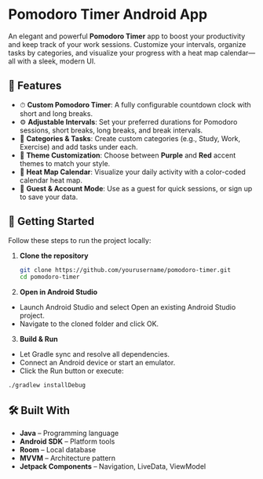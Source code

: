 # Pomodoro Timer Android App

An elegant and powerful **Pomodoro Timer** app to boost your productivity and keep track of your work sessions. Customize your intervals, organize tasks by categories, and visualize your progress with a heat map calendar—all with a sleek, modern UI.

## 🌟 Features

- ⏱ **Custom Pomodoro Timer**: A fully configurable countdown clock with short and long breaks.
- ⚙️ **Adjustable Intervals**: Set your preferred durations for Pomodoro sessions, short breaks, long breaks, and break intervals.
- 📂 **Categories & Tasks**: Create custom categories (e.g., Study, Work, Exercise) and add tasks under each.
- 🎨 **Theme Customization**: Choose between **Purple** and **Red** accent themes to match your style.
- 📅 **Heat Map Calendar**: Visualize your daily activity with a color-coded calendar heat map.
- 👤 **Guest & Account Mode**: Use as a guest for quick sessions, or sign up to save your data.

## 🚀 Getting Started

Follow these steps to run the project locally:

1. **Clone the repository**
   ```bash
   git clone https://github.com/yourusername/pomodoro-timer.git
   cd pomodoro-timer
2. **Open in Android Studio**
- Launch Android Studio and select Open an existing Android Studio project.
- Navigate to the cloned folder and click OK.

3. **Build & Run**
- Let Gradle sync and resolve all dependencies.
- Connect an Android device or start an emulator.
- Click the Run button or execute:
```
./gradlew installDebug
```

## 🛠️ Built With

- **Java** – Programming language
- **Android SDK** – Platform tools
- **Room** – Local database
- **MVVM** – Architecture pattern
- **Jetpack Components** – Navigation, LiveData, ViewModel
